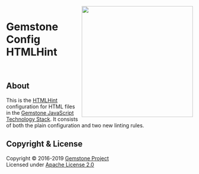 
<img src="https://rawgit.com/gemstonejs/gemstone-artwork/master/gemstone-logo-white.svg" width="300" align="right" alt=""/>

Gemstone Config HTMLHint
========================

<p/>
<img src="https://nodei.co/npm/gemstone-config-htmlhint.png?downloads=true&stars=true" alt=""/>
<p/>
<img src="https://david-dm.org/rse/gemstone-config-htmlhint.png" alt=""/>

About
-----

This is the [HTMLHint](http://htmlhint.com/) configuration for HTML files in the
[Gemstone JavaScript Technology Stack](http://gemstonejs.com).
It consists of both the plain configuration and two new linting rules.

Copyright &amp; License
-----------------------

Copyright &copy; 2016-2019 [Gemstone Project](http://gemstonejs.com)<br/>
Licensed under [Apache License 2.0](https://spdx.org/licenses/Apache-2.0)

